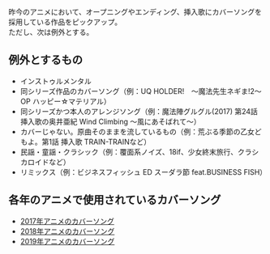 昨今のアニメにおいて、オープニングやエンディング、挿入歌にカバーソングを採用している作品をピックアップ。  
 ただし、次は例外とする。

## 例外とするもの
- インストゥルメンタル
- 同シリーズ作品のカバーソング（例：UQ HOLDER!　～魔法先生ネギま!2～ OP ハッピー☆マテリアル）
- 同シリーズかつ本人のアレンジソング（例：魔法陣グルグル(2017) 第24話 挿入歌の奥井亜紀 Wind Climbing 〜風にあそばれて〜）
- カバーじゃない。原曲そのままを流しているもの（例：荒ぶる季節の乙女どもよ。第1話 挿入歌 TRAIN-TRAINなど）
- 民謡・童謡・クラシック（例：覆面系ノイズ、18if、少女終末旅行、クラシカロイドなど）
- リミックス（例：ビジネスフィッシュ ED スーダラ節 feat.BUSINESS FISH）

## 各年のアニメで使用されているカバーソング
- [2017年アニメのカバーソング](https://github.com/mmdisc/anime-coversong/blob/master/2017.md)
- [2018年アニメのカバーソング](https://github.com/mmdisc/anime-coversong/blob/master/2018.md)
- [2019年アニメのカバーソング](https://github.com/mmdisc/anime-coversong/blob/master/2019.md)

